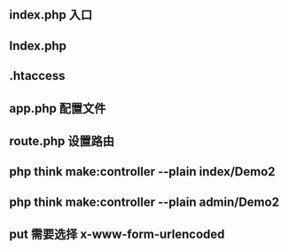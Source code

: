 ## index.php  入口

## Index.php

## .htaccess

## app.php  配置文件

## route.php 设置路由

## php think make:controller --plain index/Demo2


## php think make:controller --plain admin/Demo2


## put 需要选择 x-www-form-urlencoded